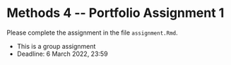 # Methods 4 -- Portfolio Assignment 1

Please complete the assignment in the file `assignment.Rmd`.

- This is a group assignment
- Deadline: 6 March 2022, 23:59